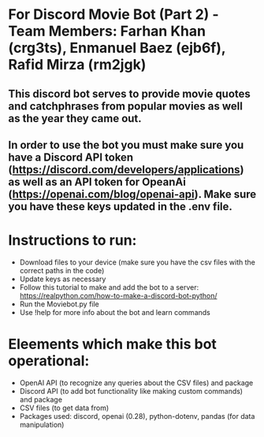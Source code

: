 # For Discord Movie Bot (Part 2) - Team Members: Farhan Khan (crg3ts), Enmanuel Baez (ejb6f), Rafid Mirza (rm2jgk)

## This discord bot serves to provide movie quotes and catchphrases from popular movies as well as the year they came out.
## In order to use the bot you must make sure you have a Discord API token (https://discord.com/developers/applications) as well as an API token for OpeanAi (https://openai.com/blog/openai-api). Make sure you have these keys updated in the .env file.

# Instructions to run:
* Download files to your device (make sure you have the csv files with the correct paths in the code)
* Update keys as necessary
* Follow this tutorial to make and add the bot to a server: https://realpython.com/how-to-make-a-discord-bot-python/
* Run the Moviebot.py file
* Use !help for more info about the bot and learn commands

# Eleements which make this bot operational:
* OpenAI API (to recognize any queries about the CSV files) and package
* Discord API (to add bot functionality like making custom commands) and package
* CSV files (to get data from)
* Packages used: discord, openai (0.28), python-dotenv, pandas (for data manipulation)
